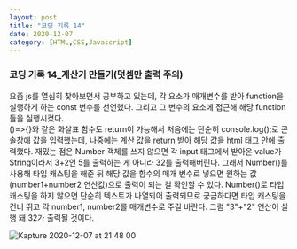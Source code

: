 ```yaml
---
layout: post
title: "코딩 기록 14"
date: 2020-12-07
category: [HTML,CSS,Javascript]
---
```



<h3>코딩 기록 14_계산기 만들기(덧셈만 출력 주의)</h3>
요즘 js를 열심히 찾아보면서 공부하고 있는데, 각 요소가 매개변수를 받아 function을 실행하게 하는 const 변수를 선언했다.
그리고 그 변수의 요소에 접근해 해당 function들을 실행시켰다. 
<br>
()=>{}와 같은 화살표 함수도 return이 가능해서 처음에는 단순히 console.log();로 콘솔창에 값을 입력했는데, 나중에는 계산 값을 return 받아 
해당 값을 html 태그 안에 출력했다. 재밌는 점은 Number 객체를 쓰지 않으면 각 input 태그에서 받아온 value가 String이라서 3+2인 5를 출력하는 게 아니라 32를 출력해버린다.
그래서 Number()를 사용해 타입 캐스팅을 해준 뒤 해당 값을 함수의 매개 변수로 넣으면 원하는 값(number1+number2 연산값)으로 출력이 되는 걸 확인할 수 있다.
Number()로 타입 캐스팅을 하지 않으면 단순히 텍스트가 나열되어 출력되므로 궁금하다면 타입 캐스팅을 건너 뛰고 각 number1, number2를 매개변수로 주길 바란다. 그럼 "3"+"2" 연산이 실행 돼 32가 출력될 것이다.

<script src="https://gist.github.com/SUPINKIM/49ad1449e153d99ed4f7862c1a592d90.js"></script>
![Kapture 2020-12-07 at 21 48 00](https://user-images.githubusercontent.com/49034615/101352745-f1bfcb00-38d5-11eb-9544-4980e1f7a6d4.gif)
